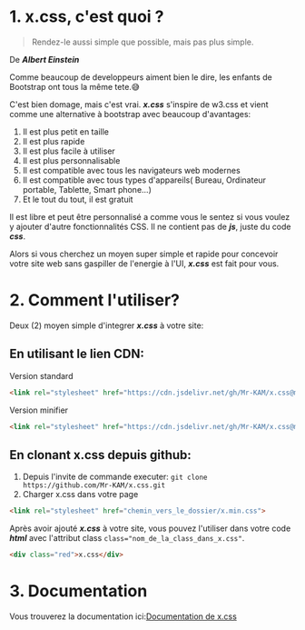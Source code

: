 # 1. x.css, c'est quoi ?<a id="1"></a>

>Rendez-le aussi simple que possible, mais pas plus simple.

De ***Albert Einstein***

Comme beaucoup de developpeurs aiment bien le dire, les enfants de Bootstrap ont tous la même tete.😅

C'est bien domage, mais c'est vrai. 
***x.css*** s'inspire de w3.css et vient comme une alternative à bootstrap avec beaucoup d'avantages:

1. Il est plus petit en taille
2. Il est plus rapide
3. Il est plus facile à utiliser
5. Il est plus personnalisable
6. Il est compatible avec tous les navigateurs web modernes
7. Il est compatible avec tous types d'appareils( Bureau, Ordinateur portable, Tablette, Smart phone...) 
8. Et le tout du tout, il est gratuit

Il est libre et peut être personnalisé a comme vous le sentez si vous voulez y ajouter d'autre fonctionnalités CSS. Il ne contient pas de ***js***, juste du code ***css***.

Alors si vous cherchez un moyen super simple et rapide pour concevoir votre site web sans gaspiller de l'energie à l'UI, ***x.css*** est fait pour vous.

# 2. Comment l'utiliser?<a id="2"></a>

Deux (2) moyen simple d'integrer ***x.css*** à votre site:

## En utilisant le lien CDN:

Version standard

```html showLineNumbers
<link rel="stylesheet" href="https://cdn.jsdelivr.net/gh/Mr-KAM/x.css@main/x.css">
```
Version minifier

```html showLineNumbers
<link rel="stylesheet" href="https://cdn.jsdelivr.net/gh/Mr-KAM/x.css@main/x.min.css">
```
## En clonant x.css depuis github:

1. Depuis l'invite de commande executer:
`git clone https://github.com/Mr-KAM/x.css.git
`
2. Charger x.css dans votre page

```html 
<link rel="stylesheet" href="chemin_vers_le_dossier/x.min.css">
```

Après avoir ajouté ***x.css*** à votre site, vous pouvez l'utiliser dans votre code ***html*** avec l'attribut class `class="nom_de_la_class_dans_x.css"`.

```html 
<div class="red">x.css</div>
```


# 3. Documentation

Vous trouverez la documentation ici:[Documentation de x.css](documentation_x.css.md "Comment utiliser x.css")
